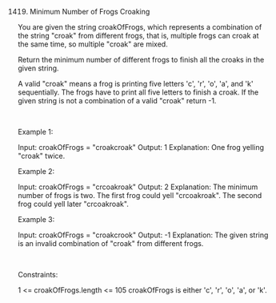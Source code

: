 1419. Minimum Number of Frogs Croaking

You are given the string croakOfFrogs, which represents a combination of the string "croak" from different frogs, that is, multiple frogs can croak at the same time, so multiple "croak" are mixed.

Return the minimum number of different frogs to finish all the croaks in the given string.

A valid "croak" means a frog is printing five letters 'c', 'r', 'o', 'a', and 'k' sequentially. The frogs have to print all five letters to finish a croak. If the given string is not a combination of a valid "croak" return -1.

 

Example 1:

Input: croakOfFrogs = "croakcroak"
Output: 1 
Explanation: One frog yelling "croak" twice.


Example 2:

Input: croakOfFrogs = "crcoakroak"
Output: 2 
Explanation: The minimum number of frogs is two. 
The first frog could yell "crcoakroak".
The second frog could yell later "crcoakroak".


Example 3:

Input: croakOfFrogs = "croakcrook"
Output: -1
Explanation: The given string is an invalid combination of "croak" from different frogs.


 

Constraints:

1 <= croakOfFrogs.length <= 105
croakOfFrogs is either 'c', 'r', 'o', 'a', or 'k'.